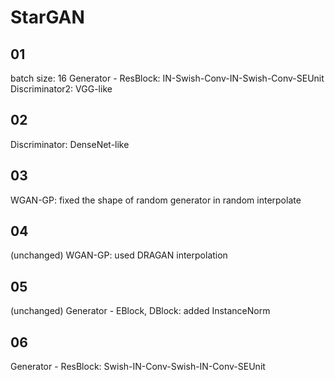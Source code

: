 # StarGAN

## 01

batch size: 16
Generator - ResBlock: IN-Swish-Conv-IN-Swish-Conv-SEUnit
Discriminator2: VGG-like

## 02

Discriminator: DenseNet-like

## 03

WGAN-GP: fixed the shape of random generator in random interpolate

## 04

(unchanged)
WGAN-GP: used DRAGAN interpolation

## 05

(unchanged)
Generator - EBlock, DBlock: added InstanceNorm

## 06

Generator - ResBlock: Swish-IN-Conv-Swish-IN-Conv-SEUnit

